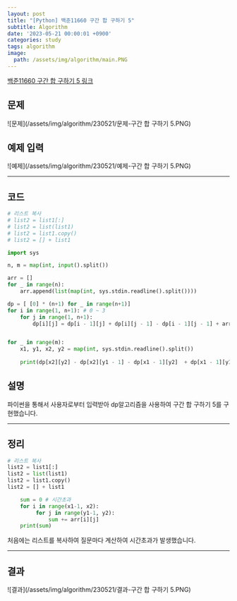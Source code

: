 ```yaml
---
layout: post
title: "[Python] 백준11660 구간 합 구하기 5"
subtitle: Algorithm
date: '2023-05-21 00:00:01 +0900'
categories: study
tags: algorithm
image:
  path: /assets/img/algorithm/main.PNG
---
```


[백준11660 구간 합 구하기 5 링크](https://www.acmicpc.net/problem/11660)

<!--more-->

## 문제
![문제](/assets/img/algorithm/230521/문제-구간 합 구하기 5.PNG)

## 예제 입력
![예제](/assets/img/algorithm/230521/예제-구간 합 구하기 5.PNG)

---

## 코드
```Python
# 리스트 복사
# list2 = list1[:]
# list2 = list(list1)
# list2 = list1.copy()
# list2 = [] + list1

import sys

n, m = map(int, input().split())

arr = []
for _ in range(n):
    arr.append(list(map(int, sys.stdin.readline().split())))

dp = [ [0] * (n+1) for _ in range(n+1)] 
for i in range(1, n+1): # 0 ~ 3
    for j in range(1, n+1):
        dp[i][j] = dp[i - 1][j] + dp[i][j - 1] - dp[i - 1][j - 1] + arr[i - 1][j - 1]


for _ in range(m):
    x1, y1, x2, y2 = map(int, sys.stdin.readline().split())
    
    print(dp[x2][y2] - dp[x2][y1 - 1] - dp[x1 - 1][y2]  + dp[x1 - 1][y1 - 1])
```
## 설명
파이썬을 통해서 사용자로부터 입력받아 dp알고리즘을 사용하여 구간 합 구하기 5를 구현했습니다. <br>

---

## 정리
```Python
# 리스트 복사
list2 = list1[:]
list2 = list(list1)
list2 = list1.copy()
list2 = [] + list1

    sum = 0 # 시간초과
    for i in range(x1-1, x2):
         for j in range(y1-1, y2):
             sum += arr[i][j]
    print(sum) 
```
처음에는 리스트를 복사하여 질문마다 계산하여 시간초과가 발생했습니다.<br>

---

## 결과
![결과](/assets/img/algorithm/230521/결과-구간 합 구하기 5.PNG)